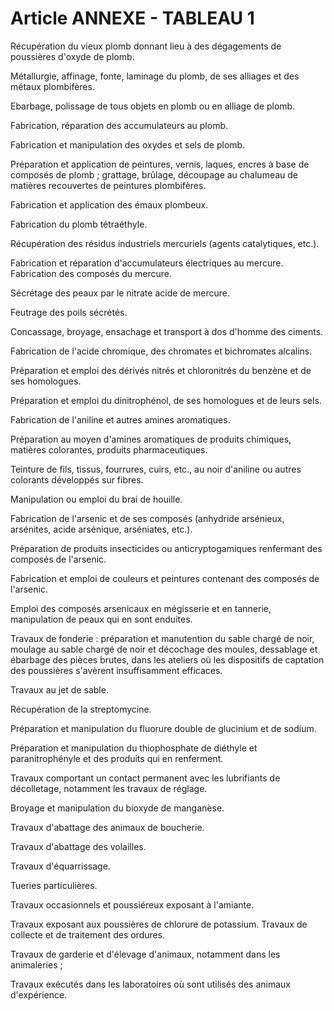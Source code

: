 # Article ANNEXE - TABLEAU 1

Récupération du vieux plomb donnant lieu à des dégagements de poussières d'oxyde de plomb.

Métallurgie, affinage, fonte, laminage du plomb, de ses alliages et des métaux plombifères.

Ebarbage, polissage de tous objets en plomb ou en alliage de plomb.

Fabrication, réparation des accumulateurs au plomb.

Fabrication et manipulation des oxydes et sels de plomb.

Préparation et application de peintures, vernis, laques, encres à base de composés de plomb ; grattage, brûlage, découpage au chalumeau de matières recouvertes de peintures plombifères.

Fabrication et application des émaux plombeux.

Fabrication du plomb tétraéthyle.

Récupération des résidus industriels mercuriels (agents catalytiques, etc.).

Fabrication et réparation d'accumulateurs électriques au mercure.    Fabrication des composés du mercure.

Sécrétage des peaux par le nitrate acide de mercure.

Feutrage des poils sécrétés.

Concassage, broyage, ensachage et transport à dos d'homme des ciments.

Fabrication de l'acide chromique, des chromates et bichromates alcalins.

Préparation et emploi des dérivés nitrés et chloronitrés du benzène et de ses homologues.

Préparation et emploi du dinitrophénol, de ses homologues et de leurs sels.

Fabrication de l'aniline et autres amines aromatiques.

Préparation au moyen d'amines aromatiques de produits chimiques, matières colorantes, produits pharmaceutiques.

Teinture de fils, tissus, fourrures, cuirs, etc., au noir d'aniline ou autres colorants développés sur fibres.

Manipulation ou emploi du brai de houille.

Fabrication de l'arsenic et de ses composés (anhydride arsénieux, arsénites, acide arsénique, arséniates, etc.).

Préparation de produits insecticides ou anticryptogamiques renfermant des composés de l'arsenic.

Fabrication et emploi de couleurs et peintures contenant des composés de l'arsenic.

Emploi des composés arsenicaux en mégisserie et en tannerie, manipulation de peaux qui en sont enduites.

Travaux de fonderie : préparation et manutention du sable chargé de noir, moulage au sable chargé de noir et décochage des moules, dessablage et ébarbage des pièces brutes, dans les ateliers où les dispositifs de captation des poussières s'avèrent insuffisamment efficaces.

Travaux au jet de sable.

Récupération de la streptomycine.

Préparation et manipulation du fluorure double de glucinium et de sodium.

Préparation et manipulation du thiophosphate de diéthyle et paranitrophényle et des produits qui en renferment.

Travaux comportant un contact permanent avec les lubrifiants de décolletage, notamment les travaux de réglage.

Broyage et manipulation du bioxyde de manganèse.

Travaux d'abattage des animaux de boucherie.

Travaux d'abattage des volailles.

Travaux d'équarrissage.

Tueries particulières.

Travaux occasionnels et poussiéreux exposant à l'amiante.

Travaux exposant aux poussières de chlorure de potassium.    Travaux de collecte et de traitement des ordures.

Travaux de garderie et d'élevage d'animaux, notamment dans les animaleries ;

Travaux exécutés dans les laboratoires où sont utilisés des animaux d'expérience.
